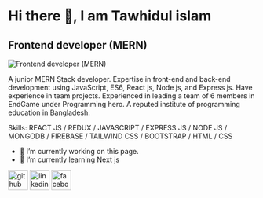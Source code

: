 # Hi there 👋, I am Tawhidul islam
## Frontend developer (MERN)
![Frontend developer (MERN)](https://media.licdn.com/dms/image/D5616AQFIJd3LWmj3fQ/profile-displaybackgroundimage-shrink_350_1400/0/1670505083455?e=1689811200&v=beta&t=d6ZwlyjEyQbyb4ypv1lxHeQKrSJVARzjN7JSl8uIOZQ)

A junior MERN Stack developer. Expertise in front-end and back-end development using JavaScript, ES6, React js, Node 
js, and Express js. Have experience in team projects. Experienced in leading a team of 6 members in EndGame under 
Programming hero. A reputed institute of programming education in Bangladesh.

Skills:  REACT JS / REDUX  / JAVASCRIPT / EXPRESS JS / NODE JS / MONGODB /  FIREBASE /  TAILWIND CSS / BOOTSTRAP / HTML / CSS

- 🔭 I’m currently working on this page. 
- 🌱 I’m currently learning Next js 


[<img src='https://cdn.jsdelivr.net/npm/simple-icons@3.0.1/icons/github.svg' alt='github' height='40'>](https://github.com/https://github.com/Tawhidul3233)  [<img src='https://cdn.jsdelivr.net/npm/simple-icons@3.0.1/icons/linkedin.svg' alt='linkedin' height='40'>](https://www.linkedin.com/in/https://www.linkedin.com/in/mdtawhidulislam3233//)  [<img src='https://cdn.jsdelivr.net/npm/simple-icons@3.0.1/icons/facebook.svg' alt='facebook' height='40'>](https://www.facebook.com/https://web.facebook.com/tirony.bappry/)  

